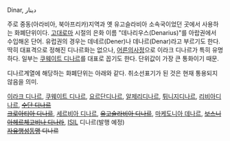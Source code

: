 Dinar, دينار

주로 중동(아라비아, 북아프리카)지역과 옛 유고슬라비아 소속국이었던 곳에서 사용하는 화폐단위이다. [고대로마](%EA%B3%A0%EB%8C%80%20%EB%A1%9C%EB%A7%88.md) 시절의 은화 이름
"데나리우스(Denarius)"를 아랍권에서 수입해온 단어. 유럽권의 경우는 데네르(Dener)나 데나르(Denar)라고 부르기도 한다.
딱히 대표격으로 정해진 디나르화는 없으나, [어른의사정](%EC%96%B4%EB%A5%B8%EC%9D%98%20%EC%82%AC%EC%A0%95.md)으로 이라크 디나르가 특히
유명하다. 일부는 [쿠웨이트 디나르](%EC%BF%A0%EC%9B%A8%EC%9D%B4%ED%8A%B8%20%EB%94%94%EB%82%98%EB%A5%B4.md)를 대표로 꼽기도 한다. 단위값이 가장 큰 통화이기 때문.

디나르계열에 해당하는 화폐단위는 아래와 같다. 취소선표기가 된 것은 현재 통용되지 않음을 의미.

[이라크 디나르](%EC%9D%B4%EB%9D%BC%ED%81%AC%20%EB%94%94%EB%82%98%EB%A5%B4.md),
[쿠웨이트 디나르](%EC%BF%A0%EC%9B%A8%EC%9D%B4%ED%8A%B8%20%EB%94%94%EB%82%98%EB%A5%B4.md), [요르단디나르](%EC%9A%94%EB%A5%B4%EB%8B%A8%20%EB%94%94%EB%82%98%EB%A5%B4.md), [알제리디나르](%EC%95%8C%EC%A0%9C%EB%A6%AC%20%EB%94%94%EB%82%98%EB%A5%B4.md), [튀니지디나르](%ED%8A%80%EB%8B%88%EC%A7%80%20%EB%94%94%EB%82%98%EB%A5%B4.md), [리비아디나르](%EB%A6%AC%EB%B9%84%EC%95%84%20%EB%94%94%EB%82%98%EB%A5%B4.md),
<del>[수단 디나르](%EC%88%98%EB%8B%A8%20%EB%94%94%EB%82%98%EB%A5%B4.md)</del>  
<del>[크로아티아 디나르](%ED%81%AC%EB%A1%9C%EC%95%84%ED%8B%B0%EC%95%84%20%EB%94%94%EB%82%98%EB%A5%B4.md)</del>, [세르비아 디나르](%EC%84%B8%EB%A5%B4%EB%B9%84%EC%95%84%20%EB%94%94%EB%82%98%EB%A5%B4.md), <del>[유고슬라비아 디나르](%EC%9C%A0%EA%B3%A0%EC%8A%AC%EB%9D%BC%EB%B9%84%EC%95%84%20%EB%94%94%EB%82%98%EB%A5%B4.md)</del>,
[마케도니아 데나르](%EB%A7%88%EC%BC%80%EB%8F%84%EB%8B%88%EC%95%84%20%EB%8D%B0%EB%82%98%EB%A5%B4.md), <del>[보스니아헤르체고비나 디나라](%EB%B3%B4%EC%8A%A4%EB%8B%88%EC%95%84%ED%97%A4%EB%A5%B4%EC%B2%B4%EA%B3%A0%EB%B9%84%EB%82%98%20%EB%94%94%EB%82%98%EB%9D%BC.md)</del>, [ISIL](ISIL.md) 디나르(발행 예정)  
<del>[자유행성동맹](%EC%9E%90%EC%9C%A0%ED%96%89%EC%84%B1%EB%8F%99%EB%A7%B9.md)
디나르</del>

